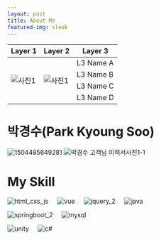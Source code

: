 ```yaml
---
layout: post
title: About Me
featured-img: sleek
---
```


<table> 
    <thead> 
     <tr> 
      <th>Layer 1</th> 
      <th>Layer 2</th> 
      <th>Layer 3</th> 
     </tr> 
    </thead> 
    <tbody> 
     <tr> 
      <td rowspan=4><img src="https://user-images.githubusercontent.com/44697835/87626949-90516100-c768-11ea-9d05-41fb2406468b.jpg" alt="사진1" /></td> 
      <td rowspan=4><img src="https://user-images.githubusercontent.com/44697835/87626951-90e9f780-c768-11ea-8859-9e864a2e7925.jpg" alt="사진1" /></td> 
      <td>L3 Name A</td> 
     </tr> 
     <tr> 
      <td>L3 Name B</td> 
     </tr> 
     <tr> 
      <td>L3 Name C</td> 
     </tr> 
     <tr> 
      <td>L3 Name D</td> 
     </tr> 
    </tbody> 
</table> 


# 박경수(Park Kyoung Soo)
![1504485649281](https://user-images.githubusercontent.com/44697835/87626949-90516100-c768-11ea-9d05-41fb2406468b.jpg) ![박경수 고객님 이력서사진1-1](https://user-images.githubusercontent.com/44697835/87626951-90e9f780-c768-11ea-8859-9e864a2e7925.jpg) 



# My Skill

![html_css_js](https://user-images.githubusercontent.com/44697835/86319956-acd1a180-bc70-11ea-946e-09a11a71fb27.png) &nbsp; &nbsp; ![vue](https://user-images.githubusercontent.com/44697835/86319509-a3940500-bc6f-11ea-815e-6f7612ee657a.png) &nbsp; &nbsp; ![jquery_2](https://user-images.githubusercontent.com/44697835/86319481-9a0a9d00-bc6f-11ea-855e-e0bf301d8185.png)  &nbsp; &nbsp;  ![java](https://user-images.githubusercontent.com/44697835/86319460-9119cb80-bc6f-11ea-9cb2-92a5c15f47b5.png)  

![springboot_2](https://user-images.githubusercontent.com/44697835/86319498-9f67e780-bc6f-11ea-8c9d-ae4c7948c638.png)  &nbsp; &nbsp;  ![mysql](https://user-images.githubusercontent.com/44697835/86319496-9d058d80-bc6f-11ea-9e23-93d8990d2fd4.png)  

![unity](https://user-images.githubusercontent.com/44697835/86319504-a1ca4180-bc6f-11ea-81b7-51601427b49b.png)  &nbsp; &nbsp;  ![c#](https://user-images.githubusercontent.com/44697835/86319304-34b6ac00-bc6f-11ea-9b19-00067f7b6457.png)  
